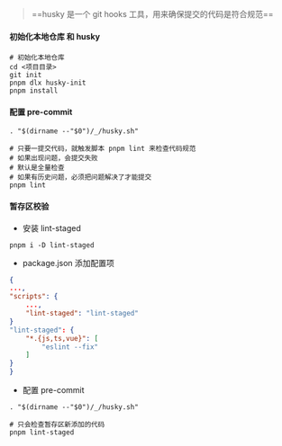 > ==husky 是一个 git hooks 工具，用来确保提交的代码是符合规范==

#### 初始化本地仓库 和 husky

```shell
# 初始化本地仓库
cd <项目目录>
git init
pnpm dlx husky-init
pnpm install
```

#### 配置 pre-commit

```shell
. "$(dirname --"$0")/_/husky.sh"

# 只要一提交代码，就触发脚本 pnpm lint 来检查代码规范
# 如果出现问题，会提交失败
# 默认是全量检查
# 如果有历史问题，必须把问题解决了才能提交
pnpm lint
```

#### 暂存区校验

- 安装 lint-staged

```shell
pnpm i -D lint-staged
```

- package.json 添加配置项

```json
{
...,
"scripts": {
	...,
	"lint-staged": "lint-staged"
}
"lint-staged": {
	"*.{js,ts,vue}": [
		"eslint --fix"
	]
}
}
```

- 配置 pre-commit

```shell
. "$(dirname --"$0")/_/husky.sh"

# 只会检查暂存区新添加的代码
pnpm lint-staged
```

